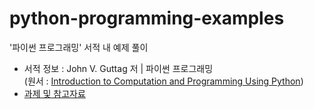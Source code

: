 # python-programming-examples
'파이썬 프로그래밍' 서적 내 예제 풀이

* 서적 정보 : John V. Guttag 저 | 파이썬 프로그래밍  
(원서 : [Introduction to Computation and Programming Using Python](https://search.kyobobook.co.kr/web/search?vPstrKeyWord=Introduction+to+Computation+and+Programming+Using+Python&orderClick=JAx))
* [과제 및 참고자료](https://ocw.mit.edu/courses/6-0001-introduction-to-computer-science-and-programming-in-python-fall-2016/video_galleries/lecture-videos/)

